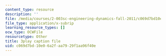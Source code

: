 ```yaml
---
content_type: resource
description: ''
file: /media/courses/2-003sc-engineering-dynamics-fall-2011/c069d7bd10e06a2faa7929f1aa96f40e_QHTJK0v404U.srt
file_type: application/x-subrip
learning_resource_types: []
ocw_type: OCWFile
resourcetype: Other
title: 3play caption file
uid: c069d7bd-10e0-6a2f-aa79-29f1aa96f40e
---
```

